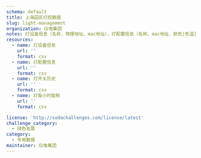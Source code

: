 ```yaml
---
schema: default
title: 上海园区灯控数据
slug: light-management
organization: 仪电集团
notes: 灯设备信息（名称、物理地址、mac地址），灯配置信息（名称、mac地址、颜色|色温|亮度配置信息、功率、亮度），灯开关历史（名称、mac地址、区域、园区地址、类型、开关变化、时间），灯每小时能耗（mac地址、时间段、耗能记录）
resources:
  - name: 灯设备信息
    url: ''
    format: csv
  - name: 灯配置信息
    url: ''
    format: csv
  - name: 灯开关历史
    url: ''
    format: csv
  - name: 灯每小时能耗
    url: ''
    format: csv

license: 'http://sodachallenges.com/license/latest'
challenge_category: 
  - 绿色发展
category:
  - 专用数据
maintainer: 仪电集团
---
```

